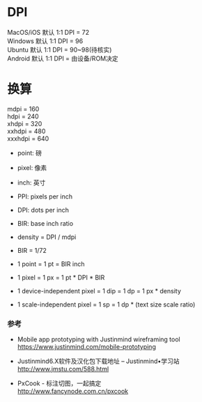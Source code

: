 # DPI
>
 MacOS/iOS 默认 1:1 DPI = 72  
 Windows 默认 1:1 DPI = 96  
 Ubuntu 默认 1:1 DPI = 90~98(待核实)  
 Android 默认 1:1 DPI = 由设备/ROM决定

# 换算
>
 mdpi = 160  
 hdpi = 240  
 xhdpi = 320  
 xxhdpi = 480  
 xxxhdpi = 640

- point: 磅
- pixel: 像素
- inch: 英寸

- PPI: pixels per inch
- DPI: dots per inch
- BIR: base inch ratio

- density = DPI / mdpi
- BIR = 1/72
- 1 point = 1 pt = BIR inch
- 1 pixel = 1 px = 1 pt * DPI * BIR
- 1 device-independent pixel = 1 dip = 1 dp = 1 px * density
- 1 scale-independent pixel = 1 sp = 1 dp * (text size scale ratio)

### 参考
- Mobile app prototyping with Justinmind wireframing tool  
https://www.justinmind.com/mobile-prototyping

- Justinmind6.X软件及汉化包下载地址 – Justinmind•学习站  
http://www.jmstu.com/588.html

- PxCook - 标注切图，一起搞定  
http://www.fancynode.com.cn/pxcook
